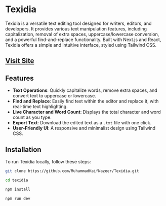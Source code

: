 # Texidia

Texidia is a versatile text editing tool designed for writers, editors, and developers. It provides various text manipulation features, including capitalization, removal of extra spaces, uppercase/lowercase conversion, and a powerful find-and-replace functionality. Built with Next.js and React, Texidia offers a simple and intuitive interface, styled using Tailwind CSS.

## [Visit Site ](https://texidia.vercel.app/)

## Features

- **Text Operations**: Quickly capitalize words, remove extra spaces, and convert text to uppercase or lowercase.
- **Find and Replace**: Easily find text within the editor and replace it, with real-time text highlighting.
- **Live Character and Word Count**: Displays the total character and word count as you type.
- **Export Text**: Download the edited text as a `.txt` file with one click.
- **User-Friendly UI**: A responsive and minimalist design using Tailwind CSS.

## Installation

To run Texidia locally, follow these steps:

```bash
git clone https://github.com/MuhammadKaifNazeer/Texidia.git
```
```bash
cd texidia
```
```bash
npm install
```
```bash
npm run dev
```

